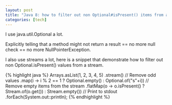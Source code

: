 ```yaml
---
layout: post
title: "Java 8: how to filter out non Optional#isPresent() items from a stream"
categories: [tech]
---
```

I use java.util.Optional a lot.

Explicitly telling that a method might not return a result == no more null check == no more NullPointerException.

<!--more-->

I also use streams a lot, here is a snippet that demonstrate how to filter out non Optional.isPresent() values from a stream.

{% highlight java %}
Arrays.asList(1, 2, 3, 4, 5)
  .stream()
  // Remove odd values
  .map(i -> i % 2 == 1 ? Optional.empty() : Optional.of("s"+i))
  // Remove empty items from the stream
  .flatMap(o -> o.isPresent() ? Stream.of(o.get()) : Stream.empty())
  // Print to stdout
  .forEach(System.out::println);
{% endhighlight %}
